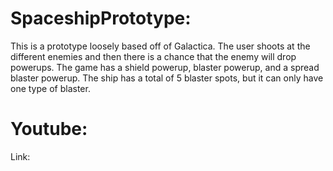 # SpaceshipPrototype:
This is a prototype loosely based off of Galactica. The user shoots at the different enemies and then there is a chance that the enemy will drop powerups. The game has a shield powerup, blaster powerup, and a spread blaster powerup. The ship has a total of 5 blaster spots, but it can only have one type of blaster.

# Youtube:
Link:
